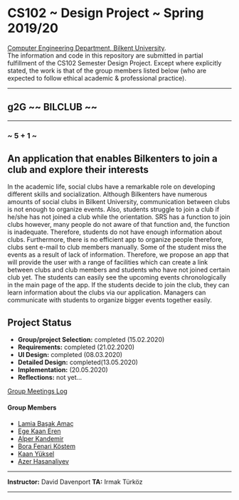 # CS102 ~ Design Project ~ Spring 2019/20
[Computer Engineering Department, Bilkent University](http://w3.cs.bilkent.edu.tr/en/).  
The information and code in this repository are submitted in partial fulfillment of the CS102 Semester Design Project. Except where explicitly stated, the work is that of the group members listed below (who are expected to follow ethical academic & professional practice).
****
## g2G ~~ BILCLUB ~~
****
### ~ 5 + 1 ~

## An application that enables Bilkenters to join a club and explore their interests
In the academic life, social clubs have a remarkable role on developing different skills and socialization. Although Bilkenters have numerous amounts of social clubs in Bilkent University, communication between clubs is not enough to organize events. Also, students struggle to join a club if he/she has not joined a club while the orientation. SRS has a function to join clubs however, many people do not aware of that function and, the function is inadequate. Therefore, students do not have enough information about clubs. Furthermore, there is no efficient app to organize people therefore, clubs sent e-mail to club members manually. Some of the student miss the events as a result of lack of information. Therefore, we propose an app that will provide the user with a range of facilities which can create a link between clubs and club members and students who have not joined certain club yet. The students can easily see the upcoming events chronologically in the main page of the app. If the students decide to join the club, they can learn information about the clubs via our application. Managers can communicate with students to organize bigger events together easily.
   
## Project Status
+ **Group/project Selection:** completed (15.02.2020)
+ **Requirements:** completed (21.02.2020)
+ **UI Design:** completed (08.03.2020)
+ **Detailed Design:** completed(13.05.2020)
+ **Implementation:** (20.05.2020)
+ **Reflections:** not yet...

[Group Meetings Log](group/meetingslog.md)
#### Group Members
- [Lamia Başak Amaç](LamiaLog.md)    
- [Ege Kaan Eren](EgeKaanLog.md)
- [Alper Kandemir](AlperLog.md)
- [Bora Fenari Köstem](BoraLog.md)
- [Kaan Yüksel](KaanLog.md)
- [Azer Hasanaliyev](AzerLog.md)

****
**Instructor:** David Davenport   **TA:**  Irmak Türköz
****

